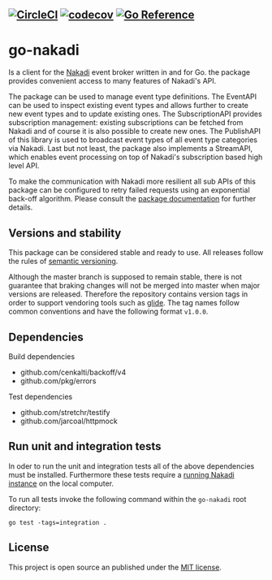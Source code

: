 [![CircleCI](https://circleci.com/gh/stoewer/go-nakadi/tree/master.svg?style=svg)](https://circleci.com/gh/stoewer/go-nakadi/tree/master)
[![codecov](https://codecov.io/gh/stoewer/go-nakadi/branch/master/graph/badge.svg?token=GOFy3mzvj7)](https://codecov.io/gh/stoewer/go-nakadi)
[![Go Reference](https://pkg.go.dev/badge/github.com/stoewer/go-nakadi.svg)](https://pkg.go.dev/github.com/stoewer/go-nakadi)
---

go-nakadi
=========

Is a client for the [Nakadi](https://zalando.github.io/nakadi/manual.html) event broker written in and 
for Go. the package provides convenient access to many features of Nakadi's API. 

The package can be used to manage event type definitions. The EventAPI can be used to inspect existing 
event types and allows further to create new event types and to update existing ones. The SubscriptionAPI 
provides subscription management: existing subscriptions can be fetched from Nakadi and of course it is 
also possible to create new ones. The PublishAPI of this library is used to broadcast event types of 
all event type categories via Nakadi. Last but not least, the package also implements a StreamAPI, which 
enables event processing on top of Nakadi's subscription based high level API.

To make the communication with Nakadi more resilient all sub APIs of this package can be configured
to retry failed requests using an exponential back-off algorithm. Please consult the 
[package documentation](https://godoc.org/github.com/stoewer/go-nakadi) for further details.

Versions and stability
----------------------

This package can be considered stable and ready to use. All releases follow the rules of 
[semantic versioning](http://semver.org).

Although the master branch is supposed to remain stable, there is not guarantee that braking changes will not
be merged into master when major versions are released. Therefore the repository contains version tags in 
order to support vendoring tools such as [glide](https://glide.sh). The tag names follow common conventions 
and have the following format `v1.0.0`.

Dependencies
------------

Build dependencies

* github.com/cenkalti/backoff/v4
* github.com/pkg/errors

Test dependencies

* github.com/stretchr/testify
* github.com/jarcoal/httpmock

Run unit and integration tests
------------------------------

In oder to run the unit and integration tests all of the above dependencies must be installed. Furthermore
these tests require a [running Nakadi instance](https://zalando.github.io/nakadi/manual.html#getting-started) 
on the local computer.

To run all tests invoke the following command within the `go-nakadi` root directory:

```
go test -tags=integration .
``` 

License
-------

This project is open source an published under the [MIT license](LICENSE).
